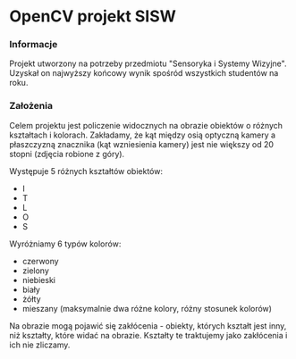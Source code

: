 # OpenCV projekt SISW

### Informacje

Projekt utworzony na potrzeby przedmiotu "Sensoryka i Systemy Wizyjne". Uzyskał on najwyższy końcowy wynik spośród wszystkich studentów na roku.

### Założenia

Celem projektu jest policzenie widocznych na obrazie obiektów o różnych kształtach i kolorach. Zakładamy, że kąt między osią optyczną kamery a płaszczyzną znacznika (kąt wzniesienia kamery) jest nie większy od 20 stopni (zdjęcia robione z góry).

Występuje 5 różnych kształtów obiektów:
- I
- T
- L
- O
- S

Wyróżniamy 6 typów kolorów:
- czerwony
- zielony
- niebieski
- biały
- żółty
- mieszany (maksymalnie dwa różne kolory, różny stosunek kolorów)

Na obrazie mogą pojawić się zakłócenia - obiekty, których kształt jest inny, niż kształty, które widać na obrazie. Kształty te traktujemy jako zakłócenia i ich nie zliczamy.
